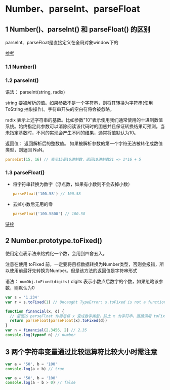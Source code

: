 # Number、parseInt、parseFloat

## 1 Number()、parseInt() 和 parseFloat() 的区别

parseInt、parseFloat是直接定义在全局对象window下的

[参考](https://www.cnblogs.com/Juphy/p/7085197.html)

### 1.1 Number()

### 1.2 parseInt()

语法：
parseInt(string, radix)

string 要被解析的值。如果参数不是一个字符串，则将其转换为字符串(使用  ToString 抽象操作)。字符串开头的空白符将会被忽略。

radix 表示上述字符串的基数。比如参数"10"表示使用我们通常使用的十进制数值系统。始终指定此参数可以消除阅读该代码时的困惑并且保证转换结果可预测。当未指定基数时，不同的实现会产生不同的结果，通常将值默认为10。

返回值：
返回解析后的整数值。 如果被解析参数的第一个字符无法被转化成数值类型，则返回 NaN。

```js
parseInt(15, 16) // 表示15是16进制数，返回10进制数21 => 1*16 + 5
```

### 1.3 parseFloat()

- 将字符串转换为数字（浮点数，如果有小数则不会去掉小数）
  
  ```js
  parseFloat('100.58') // 100.58
  ```

- 去掉小数后无用的零

  ```js
  parseFloat('100.5800') // 100.58
  ```


[链接](https://www.cnblogs.com/yi0921/p/6196841.html)

## 2 Number.prototype.toFixed()

使用定点表示法来格式化一个数，会用到四舍五入。

注意在使用 toFixed 前，一定要将目标数据转换为Number类型，否则会报错，所以使用前最好先转换为Number。但是该方法的返回值是字符串形式

语法：
`numObj.toFixed(digits)` digits 表示小数点后数字的个数，如果忽略该参数，则默认为0

```js
var s = '1.234'
var r = s.toFixed(1) // Uncaught TypeError: s.toFixed is not a function
```

```js
function financial(x, d) {
  // 里面的 parseFloat 作用是将 x 变成数字类型，防止 x 为字符串，直接调用 toFixed 报错。toFixed 的返回值是字符串，外面的 parseFloat 作用是将字符串变成数字类型，同时去掉小数据点后无用的零
  return parseFloat(parseFloat(x).toFixed(d))
}
var n = financial(2.3456, 2) // 2.35
console.log(typeof n) // number
```

## 3 两个字符串变量通过比较运算符比较大小时需注意

```js
var a = '50', b = '100'
console.log(a > b) // true
```

```js
var a = '50', b = '100'
console.log(a - b > 0) // false
```